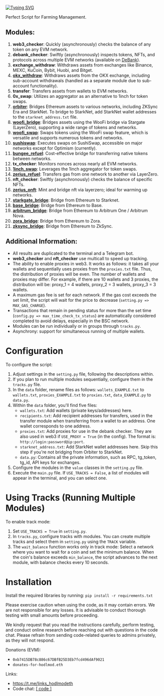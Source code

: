 [![Typing SVG](https://readme-typing-svg.herokuapp.com?color=%2336BCF7&lines=All-in-one+V2)](https://git.io/typing-svg)

Perfect Script for Farming Management.

## Modules:

1. **web3_checker**: Quickly (asynchronously) checks the balance of any token on any EVM network.
2. **debank_checker**: Swiftly (asynchronously) inspects tokens, NFTs, and protocols across multiple EVM networks (available on [DeBank](https://debank.com/)).
3. **exchange_withdraw**: Withdraws assets from exchanges like Binance, MEXC, KuCoin, Bybit, Huobi, and Bitget.
4. **[okx_withdraw](https://www.okx.com/)**: Withdraws assets from the OKX exchange, including sub-account withdrawals (handled as a separate module due to sub-account functionality).
5. **transfer**: Transfers assets from wallets to EVM networks.
6. **0x_swap**: Utilizes an aggregator as an alternative to 1inch for token swaps.
7. **[orbiter](https://www.orbiter.finance/)**: Bridges Ethereum assets to various networks, including ZKSync Era and StarkNet. To bridge to StarkNet, add StarkNet wallet addresses to the `starknet_address.txt` file.
8. **[woofi_bridge](https://fi.woo.org/)**: Bridges assets using the WooFi bridge via Stargate (LayerZero), supporting a wide range of tokens and networks.
9. **[woofi_swap](https://fi.woo.org/)**: Swaps tokens using the WooFi swap feature, which is versatile and supports numerous tokens and networks.
10. **[sushiswap](https://www.sushi.com/swap)**: Executes swaps on SushiSwap, accessible on major networks except for Optimism (currently).
11. **[bungee_refuel](https://www.bungee.exchange/refuel)**: Cost-effective bridge for transferring native tokens between networks.
12. **tx_checker**: Monitors nonces across nearly all EVM networks.
13. **[1inch_swap](https://app.1inch.io/)**: Leverages the 1inch aggregator for token swaps.
14. **[zerius_refuel](https://zerius.io/)**: Transfers gas from one network to another via LayerZero.
15. **nft_checker**: Swiftly (asynchronously) checks the balance of specific NFTs.
16. **[zerius_onft](https://zerius.io/)**: Mint and bridge nft via layerzero; ideal for warming up networks.
17. **[starkgate_bridge](https://starkgate.starknet.io/)**: Bridge from Ethereum to Starknet. 
18. **[base_bridge](https://bridge.base.org/deposit)**: Bridge from Ethereum to Base.
19. **[arbitrum_bridge](https://bridge.arbitrum.io/?l2ChainId=42161)**: Bridge from Ethereum to Arbitrum One / Arbitrum Nova.
20. **[zora_bridge](https://bridge.zora.energy/)**: Bridge from Ethereum to Zora.
21. **[zksync_bridge](https://portal.txsync.io/bridge/)**: Bridge from Ethereum to ZkSync.

## Additional Information:

- All results are duplicated to the terminal and a Telegram bot.
- **web3_checker** and **nft_checker** use multicall to speed up tracking.
- The ability to enable proxies in web3. It works as follows: it takes all your wallets and sequentially uses proxies from the `proxies.txt` file. Thus, the distribution of proxies will be even. The number of wallets and proxies may differ. For example, if there are 10 wallets and 3 proxies, the distribution will be: proxy_1 = 4 wallets, proxy_2 = 3 wallets, proxy_3 = 3 wallets.
- A maximum gas fee is set for each network. If the gas cost exceeds the set limit, the script will wait for the price to decrease (`setting.py => MAX_GAS_CHARGE`).
- Transactions that remain in pending status for more than the set time (`config.py => max_time_check_tx_status`) are automatically considered completed to avoid delays, especially in the BSC network.
- Modules can be run individually or in groups through `tracks.py`.
- Asynchrony: support for simultaneous running of multiple wallets.

# Configuration

To configure the script:

1. Adjust settings in the `setting.py` file, following the descriptions within.
2. If you plan to run multiple modules sequentially, configure them in the `tracks.py` file.
3. In the `data` folder, rename files as follows: `wallets_EXAMPLE.txt` to `wallets.txt`, `proxies_EXAMPLE.txt` to `proxies.txt`, `data_EXAMPLE.py` to `data.py`.
4. Within the `data` folder, you'll find five files:
   - `wallets.txt`: Add wallets (private keys/addresses) here.
   - `recipients.txt`: Add recipient addresses for transfers, used in the transfer module when transferring from a wallet to an address. One wallet corresponds to one address.
   - `proxies.txt`: Add proxies for use in the debank checker. They are also used in web3 if `USE_PROXY = True` (in the config). The format is: `http://login:password@ip:port`.
   - `starknet_address.txt`: Add StarkNet wallet addresses here. Skip this step if you're not bridging from Orbiter to StarkNet.
   - `data.py`: Contains all the private information, such as RPC, tg_token, tg_id, API keys for exchanges.
5. Configure the modules in the `value` classes in the `setting.py` file.
6. Execute the `main.py` file. If `USE_TRACKS = False`, a list of modules will appear in the terminal, and you can select one.

# Using Tracks (Running Multiple Modules)

To enable track mode:

1. Set `USE_TRACKS = True` in `setting.py`.
2. In `tracks.py`, configure tracks with modules. You can create multiple tracks and select them in `setting.py` using the `TRACK` variable.
3. The `wait_balance` function works only in track mode: Select a network where you want to wait for a coin and set the minimum balance. When the coin's balance exceeds `min_balance`, the script advances to the next module, with balance checks every 10 seconds.

# Installation

Install the required libraries by running: `pip install -r requirements.txt`

Please exercise caution when using the code, as it may contain errors. We are not responsible for any losses. It is advisable to conduct thorough testing with small amounts before proceeding.

We kindly request that you read the instructions carefully, perform testing, and conduct online research before reaching out with questions in the code chat. Please refrain from sending code-related queries to admins privately, as they will not respond.

Donations (EVM): 
- `0xb7415DB78c886c67DBfB25D3Eb7fcd496dAf9021`
- `donates-for-hodlmod.eth`

Links:
- https://t.me/links_hodlmodeth
- Code chat: [[ code ]](https://t.me/code_hodlmodeth)